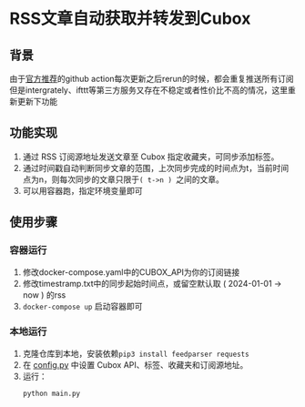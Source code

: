 # RSS文章自动获取并转发到Cubox

## 背景
由于[官方推荐](https://help.cubox.pro/save/89d3/)的github action每次更新之后rerun的时候，都会重复推送所有订阅
但是intergrately、ifttt等第三方服务又存在不稳定或者性价比不高的情况，这里重新更新下功能

## 功能实现
1. 通过 RSS 订阅源地址发送文章至 Cubox 指定收藏夹，可同步添加标签。
2. 通过时间戳自动判断同步文章的范围，上次同步完成的时间点为t，当前时间点为n，则每次同步的文章只限于`( t->n ) `之间的文章。
3. 可以用容器跑，指定环境变量即可


## 使用步骤

### 容器运行
1. 修改docker-compose.yaml中的CUBOX_API为你的订阅链接
2. 修改timestramp.txt中的同步起始时间点，或留空默认取 ( 2024-01-01 -> now ) 的rss
3. `docker-compose up` 启动容器即可

### 本地运行
1. 克隆仓库到本地，安装依赖`pip3 install feedparser requests`
2. 在 [config.py](/config.py) 中设置 Cubox API、标签、收藏夹和订阅源地址。
3. 运行：
    ```shell
    python main.py
    ```
